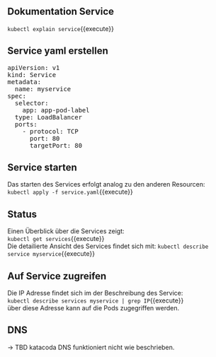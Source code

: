 ## Dokumentation Service
`kubectl explain service`{{execute}}

## Service yaml erstellen
<pre class="file" data-filename="service.yaml" data-target="replace">
apiVersion: v1
kind: Service
metadata:
  name: myservice
spec:
  selector:
    app: app-pod-label
  type: LoadBalancer
  ports:
    - protocol: TCP
      port: 80
      targetPort: 80
</pre>   

## Service starten
Das starten des Services erfolgt analog zu den anderen Resourcen:   
`kubectl apply -f service.yaml`{{execute}}

## Status
Einen Überblick über die Services zeigt:   
`kubectl get services`{{execute}}   
Die detailierte Ansicht des Services findet sich mit:
`kubectl describe service myservice`{{execute}}   
## Auf Service zugreifen
Die IP Adresse findet sich im der Beschreibung des Service:   
`kubectl describe services myservice | grep IP`{{execute}}   
über diese Adresse kann auf die Pods zugegriffen werden.

## DNS
-> TBD katacoda DNS funktioniert nicht wie beschrieben.

